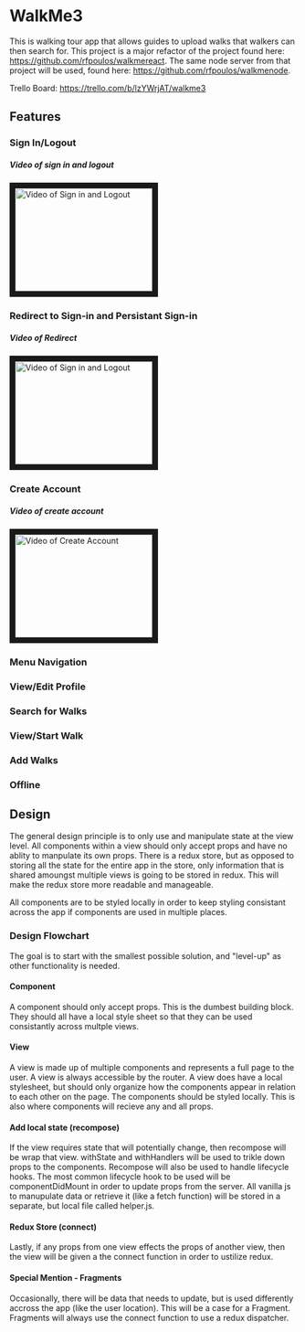 # WalkMe3
This is walking tour app that allows guides to upload walks that walkers can then search for.  This project is a major refactor of the project found here: https://github.com/rfpoulos/walkmereact.  The same node server from that project will be used, found here: https://github.com/rfpoulos/walkmenode.

Trello Board: https://trello.com/b/lzYWrjAT/walkme3
## Features
### Sign In/Logout
##### Video of sign in and logout
<a href="http://www.youtube.com/watch?feature=player_embedded&v=T4eL4MyTGp0
" target="_blank"><img src="http://img.youtube.com/vi/T4eL4MyTGp0/0.jpg" 
alt="Video of Sign in and Logout" width="240" height="180" border="10" /></a>
### Redirect to Sign-in and Persistant Sign-in
##### Video of Redirect
<a href="http://www.youtube.com/watch?feature=player_embedded&v=AKYyk7SnaHI
" target="_blank"><img src="http://img.youtube.com/vi/AKYyk7SnaHI/0.jpg" 
alt="Video of Sign in and Logout" width="240" height="180" border="10" /></a>
### Create Account
##### Video of create account
<a href="http://www.youtube.com/watch?feature=player_embedded&v=YglOIbIk_II
" target="_blank"><img src="http://img.youtube.com/vi/YglOIbIk_II/0.jpg" 
alt="Video of Create Account" width="240" height="180" border="10" /></a>
### Menu Navigation
### View/Edit Profile
### Search for Walks
### View/Start Walk
### Add Walks
### Offline
## Design 
The general design principle is to only use and manipulate state at the view level. All components within a view should only accept props and have no ablity to manpulate its own props.  There is a redux store, but as opposed to storing all the state for the entire app in the store, only information that is shared amoungst multiple views is going to be stored in redux. This will make the redux store more readable and manageable.

All components are to be styled locally in order to keep styling consistant across the app if components are used in multiple places.

### Design Flowchart

The goal is to start with the smallest possible solution, and "level-up" as other functionality is needed.

#### Component
A component should only accept props.  This is the dumbest building block.  They should all have a local style sheet so that they can be used consistantly across multple views.
#### View
A view is made up of multiple components and represents a full page to the user.  A view is always accessible by the router.  A view does have a local stylesheet, but should only organize how the components appear in relation to each other on the page. The components should be styled locally.  This is also where components will recieve any and all props.
#### Add local state (recompose)
If the view requires state that will potentially change, then recompose will be wrap that view.  withState and withHandlers will be used to trikle down props to the components.  Recompose will also be used to handle lifecycle hooks.  The most common lifecycle hook to be used will be componentDidMount in order to update props from the server.  All vanilla js to manupulate data or retrieve it (like a fetch function) will be stored in a separate, but local file called helper.js.
#### Redux Store (connect)
Lastly, if any props from one view effects the props of another view, then the view will be given a the connect function in order to ustilize redux.

#### Special Mention - Fragments
Occasionally, there will be data that needs to update, but is used differently accross the app (like the user location).  This will be a case for a Fragment.  Fragments will always use the connect function to use a redux dispatcher.
